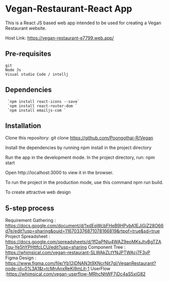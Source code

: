 # Vegan-Restaurant-React App

This is a React JS based web app intended to be used for creating a Vegan Restaurant website.

Host Link: https://vegan-restaurant-e7799.web.app/
## Pre-requisites
    git
    Node Js
    Visual studio Code / intellj
##  Dependencies
     `npm install react-icons --save`
     `npm install react-router-dom `
     `npm install emailjs-com `

## Installation
 Clone this repository: git clone https://github.com/Poongothai-R/Vegan

 Install the dependencies by running npm install in the project directory

 Run the app in the development mode. In the project directory, run: npm start

 Open http://localhost:3000 to view it in the browser.

To run the project in the production mode, use this command npm run build.

 To create attractive web design

## 5-step process
 Requirement Gathering : https://docs.google.com/document/d/1xdEqWcbFHeB9HPvbA1EJiGiZ28O66d7e/edit?usp=sharing&ouid=116703376871078166819&rtpof=true&sd=true
 Project Spreadsheet : https://docs.google.com/spreadsheets/d/1fDaPNIu4WAZ9eoMKsJtyBgTZATqu-Ye5hYPHttfcLCU/edit?usp=sharing
 Component Tree : https://whimsical.com/vegan-restaurant-SLWAkZLtYNJPTWAcj7F3vP
 Figma Design : https://www.figma.com/file/Yb12jDNAN3t9XNcrNit7gI/VeganRestaurant?node-id=0%3A1&t=tcMnAnxReKj9mLit-1
UserFlow :https://whimsical.com/vegan-userflow-MRhcNhWF7jDc4aS5xiG82



